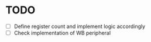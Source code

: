 # TODO

 -[ ] Define register count and implement logic accordingly
 -[ ] Check implementation of WB peripheral
